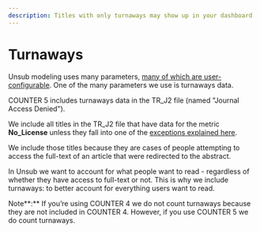 ```yaml
---
description: Titles with only turnaways may show up in your dashboard
---
```


# Turnaways

Unsub modeling uses many parameters, [many of which are user-configurable](scenario-parameters.md). One of the many parameters we use is turnaways data.

COUNTER 5 includes turnaways data in the TR\_J2 file (named "Journal Access Denied").

We include all titles in the TR\_J2 file that have data for the metric **No\_License** unless they fall into one of the [exceptions explained here](broken-reference).

We include those titles because they are cases of people attempting to access the full-text of an article that were redirected to the abstract.

In Unsub we want to account for what people want to read - regardless of whether they have access to full-text or not. This is why we include turnaways: to better account for everything users want to read.

Note**:** If you’re using COUNTER 4 we do not count turnaways because they are not included in COUNTER 4. However, if you use COUNTER 5 we do count turnaways.
